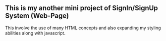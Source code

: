 ## This is my another mini project of SignIn/SignUp System (Web-Page)

This involve the use of many HTML concepts and also expanding my styling abilities along with javascript.
